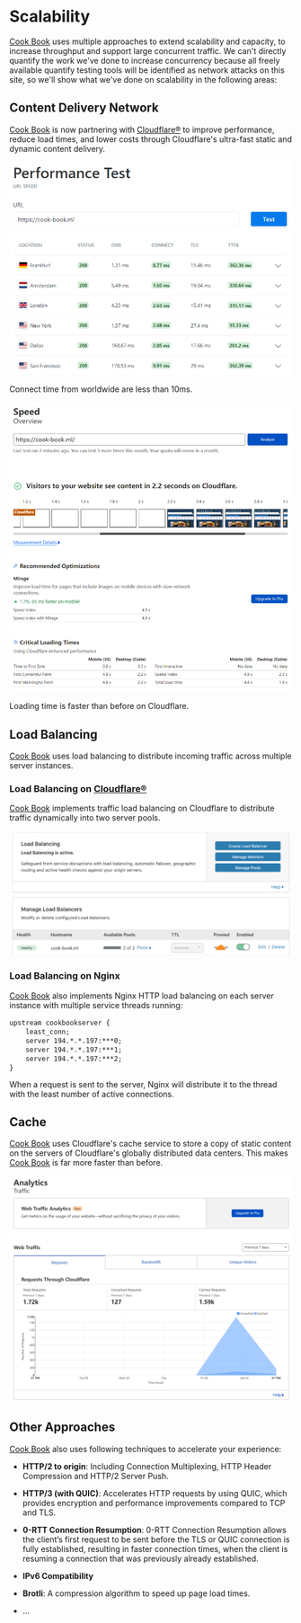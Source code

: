 # Scalability

[Cook Book](https://cook-book.ml/) uses multiple approaches to extend scalability and capacity, to increase throughput and support large concurrent traffic. We can't directly quantify the work we've done to increase concurrency because all freely available quantify testing tools will be identified as network attacks on this site, so we'll show what we've done on scalability in the following areas:

## Content Delivery Network

[Cook Book](https://cook-book.ml/) is now partnering with [Cloudflare®](https://www.cloudflare.com/) to improve performance, reduce load times, and lower costs through Cloudflare's ultra-fast static and dynamic content delivery.

![](./images/cdn.png)

Connect time from worldwide are less than 10ms.

![](./images/load.png)

Loading time is faster than before on Cloudflare.

## Load Balancing

[Cook Book](https://cook-book.ml/) uses load balancing to distribute incoming traffic across multiple server instances.

### Load Balancing on [Cloudflare®](https://www.cloudflare.com/)

[Cook Book](https://cook-book.ml/) implements traffic load balancing on Cloudflare to distribute traffic dynamically into two server pools.

![](./images/load_balancing.png)

### Load Balancing on Nginx

[Cook Book](https://cook-book.ml/) also implements Nginx HTTP load balancing on each server instance with multiple service threads running:

```
upstream cookbookserver {
    least_conn;
    server 194.*.*.197:***0;
    server 194.*.*.197:***1;
    server 194.*.*.197:***2;
}
```

When a request is sent to the server, Nginx will distribute it to the thread with the least number of active connections.

## Cache

[Cook Book](https://cook-book.ml/) uses Cloudflare's cache service to store a copy of static content on the servers of Cloudflare's globally distributed data centers. This makes [Cook Book](https://cook-book.ml/) is far more faster than before.

![](./images/cache.png)

## Other Approaches

[Cook Book](https://cook-book.ml/) also uses following techniques to accelerate your experience:

- **HTTP/2 to origin**: Including Connection Multiplexing, HTTP Header Compression and HTTP/2 Server Push.

- **HTTP/3 (with QUIC)**: Accelerates HTTP requests by using QUIC, which provides encryption and performance improvements compared to TCP and TLS.

- **0-RTT Connection Resumption**: 0-RTT Connection Resumption allows the client’s first request to be sent before the TLS or QUIC connection is fully established, resulting in faster connection times, when the client is resuming a connection that was previously already established.

- **IPv6 Compatibility**

- **Brotli**: A compression algorithm to speed up page load times.

- ...
